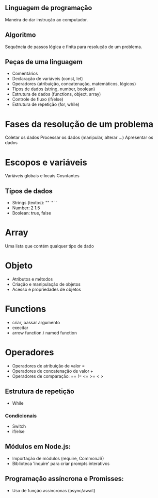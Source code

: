 ## Linguagem de programação

Maneira de dar instrução ao computador.

## Algoritmo

Sequência de passos lógica e finita para resolução de um problema.

## Peças de uma linguagem

- Comentários
- Declaração de variáveis (const, let)
- Operadores (atribuição, concatenação, matemáticos, lógicos)
- Tipos de dados (string, number, boolean)
- Estrutura de dados (functions, object, array)
- Controle de fluxo (if/else)
- Estrutura de repetição (for, while)

# Fases da resolução de um problema

Coletar os dados
Processar os dados (manipular, alterar ...)
Apresentar os dados

# Escopos e variáveis

Variáveis globais e locais
Cosntantes

## Tipos de dados

- Strings (textos): "" '' ``
- Number: 2 1.5
- Boolean: true, false

# Array

Uma lista que contém qualquer tipo de dado

# Objeto

- Atributos e métodos
- Criação e manipulação de objetos
- Acesso e propriedades de objetos

# Functions

- criar, passar argumento
- execitar
- arrow function / named function

# Operadores
- Operadores de atribuição de valor =
- Operadores de concatenação de valor +
- Operadores de comparação: == != <= >= < >

## Estrutura de repetição

- While

### Condicionais

- Switch
- if/else

## Módulos em Node.js:

- Importação de módulos (require, CommonJS)
- Biblioteca 'inquire' para criar prompts interativos

## Programação assíncrona e Promisses:

- Uso de função assíncronas (async/await)